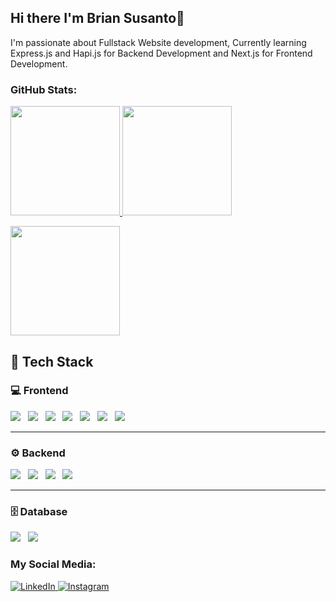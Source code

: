 ## Hi there I'm Brian Susanto👋
I'm passionate about Fullstack Website development, Currently learning Express.js and Hapi.js for Backend Development and Next.js for Frontend Development.

### GitHub Stats:
<p align="left">
  <a href="https://github.com/BriranSus">
    <img height="175em" src="https://github-readme-stats.vercel.app/api?username=BriranSus&theme=github_dark&hide_border=false&include_all_commits=false&count_private=true"/>
    <img height="175em" src="https://github-readme-stats.vercel.app/api/top-langs/?username=BriranSus&theme=github_dark&hide_border=false&include_all_commits=true&count_private=true&layout=compact&hide=jupyter%20notebook"/>
  </a>
</p>

<img height="175em" src="https://github-readme-streak-stats.herokuapp.com/?user=BriranSus&theme=github_dark&hide_border=false"/>

## 🧠 Tech Stack

### 💻 Frontend
<div align="start">

<img src="https://img.shields.io/badge/HTML5-%23E34F26.svg?logo=HTML5&logoColor=white"/> &nbsp;
<img src="https://img.shields.io/badge/CSS3-%231572B6.svg?logo=CSS3&logoColor=white"/> &nbsp;
<img src="https://img.shields.io/badge/JavaScript-%23323330.svg?logo=javascript&logoColor=%23F7DF1E"/> &nbsp;
<img src="https://img.shields.io/badge/TypeScript-%23007ACC.svg?logo=typescript&logoColor=white"/> &nbsp;
<img src="https://img.shields.io/badge/ReactJS-%2320232a.svg?logo=react&logoColor=%2361DAFB"/> &nbsp;
<img src="https://img.shields.io/badge/Next.js-%23000000.svg?logo=nextdotjs&logoColor=white"/> &nbsp;
<img src="https://img.shields.io/badge/TailwindCSS-%2338B2AC.svg?logo=tailwindcss&logoColor=white"/>

</div>

---

### ⚙️ Backend
<div align="start">

<img src="https://img.shields.io/badge/Express.js-%23404d59.svg?logo=express&logoColor=%2361DAFB"/> &nbsp;
<img src="https://img.shields.io/badge/Python-%2314354C.svg?logo=python&logoColor=%23FFD43B"/> &nbsp;
<img src="https://img.shields.io/badge/Git-%23F05033.svg?logo=git&logoColor=white"/> &nbsp;
<img src="https://img.shields.io/badge/Hapi.js-%23417E38.svg?logo=hapi&logoColor=white"/> &nbsp;

</div>

---

### 🗄️ Database
<div align="start">

<img src="https://img.shields.io/badge/MySQL-%234479A1.svg?logo=mysql&logoColor=white"/> &nbsp;
<img src="https://img.shields.io/badge/PostgreSQL-%23336791.svg?logo=postgresql&logoColor=white"/>

</div>
</div>

### My Social Media:
<p> 
  <a href="https://www.linkedin.com/in/alexander-brian-susanto-11419b260" target="_blank">
    <img alt="LinkedIn" src="https://img.shields.io/badge/linkedin-%230077B5.svg?&style=for-the-badge&logo=linkedin&logoColor=white" />
  </a> 
  <a href="https://www.instagram.com/briran_1114" target="_blank">
    <img alt="Instagram" src="https://img.shields.io/badge/instagram-%23E4405F.svg?&style=for-the-badge&logo=instagram&logoColor=white" />
  </a> 
</p>
